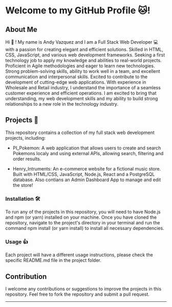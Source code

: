 # Welcome to my GitHub Profile 🐱! 

## About Me
Hi 👋 ! My name is Andy Vazquez and I am a Full Stack Web Developer 💻 with a passion for creating elegant and efficient solutions. Skilled in HTML, CSS, JavaScript, and various web development frameworks. Seeking a first technology job to apply my knowledge and abilities to real-world projects. Proficient in Agile methodologies and eager to learn new technologies. Strong problem-solving skills, ability to work well in a team, and excellent communication and interpersonal skills. Excited to contribute to the development of cutting-edge web applications. With experience in Wholesale and Retail industry, I understand the importance of a seamless customer experience and efficient operations. I am excited to bring that understanding, my web development skills and my ability to build strong relationships to a new role in the technology industry.

## Projects 📁


This repository contains a collection of my full stack web development projects, including:

- PI_Pokemon: A web application that allows users to create and search Pokemons localy and using external APIs, allowing search, filtering and order results.

- Henry_Intruments: An  e-commerce website for a fictional music store. Built with HTML/CSS, JavaScript, Node.js, React and a PostgreSQL database.
Also contians an Admin Dashboard App to manage and edit the store!

### Installation 🛠

To run any of the projects in this repository, you will need to have Node.js and npm (or yarn) installed on your machine. Once you have cloned the repository, navigate to the project's directory in your terminal and run the command npm install (or yarn install) to install all necessary dependencies.

### Usage 👍
Each project will have a different usage instructions, please check the specific README.md file in the project folder.

## Contribution
I welcome any contributions or suggestions to improve the projects in this repository. Feel free to fork the repository and submit a pull request.

-------------

